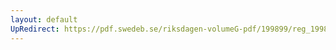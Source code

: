 ```yaml
---
layout: default
UpRedirect: https://pdf.swedeb.se/riksdagen-volumeG-pdf/199899/reg_199899/reg_199899_0029.pdf
---
```

